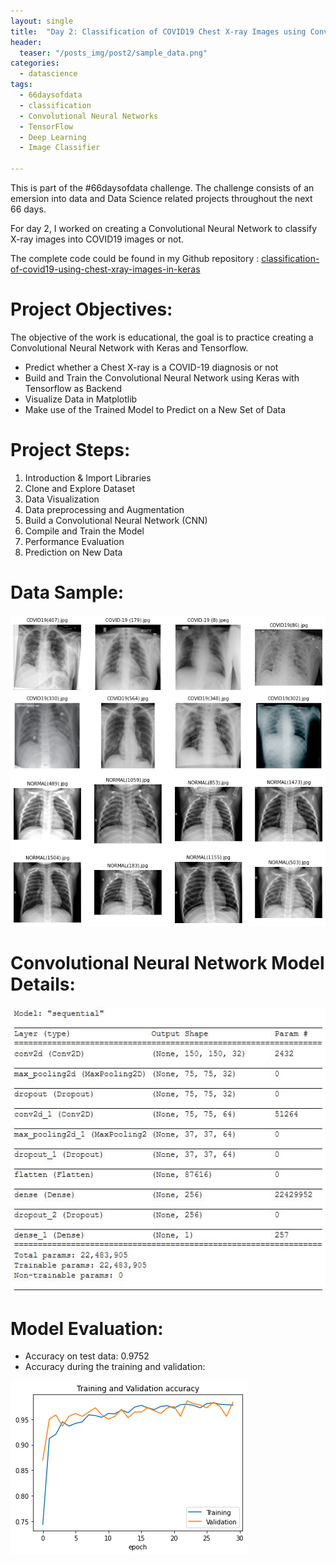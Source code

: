 ```yaml
---
layout: single
title:  "Day 2: Classification of COVID19 Chest X-ray Images using Convolutional Neural Network with Keras and Tensorflow"
header:
  teaser: "/posts_img/post2/sample_data.png"
categories: 
  - datascience
tags:
  - 66daysofdata
  - classification
  - Convolutional Neural Networks
  - TensorFlow
  - Deep Learning
  - Image Classifier

---
```



This is part of the #66daysofdata challenge. The challenge consists of an emersion into data and Data Science related projects throughout the next 66 days.

For day 2, I worked on creating a Convolutional Neural Network to classify X-ray images into COVID19 images or not.

The complete code could be found in my Github repository : 
[classification-of-covid19-using-chest-xray-images-in-keras](https://github.com/adelzaitri/classification-of-covid19-using-chest-xray-images-in-keras) 

Project Objectives:
======
The objective of the work is educational, the goal is to practice creating a Convolutional Neural Network with Keras and Tensorflow.

* Predict whether a Chest X-ray is a COVID-19 diagnosis or not
* Build and Train the Convolutional Neural Network using Keras with Tensorflow as Backend
* Visualize Data in Matplotlib
* Make use of the Trained Model to Predict on a New Set of Data



Project Steps:
======
1. Introduction & Import Libraries
2. Clone and Explore Dataset 
3. Data Visualization
4. Data preprocessing and Augmentation
5. Build a Convolutional Neural Network (CNN)
6. Compile and Train the Model
7. Performance Evaluation
8. Prediction on New Data



Data Sample:
=====

![Data Sample](/images/posts_img/post2/sample_data.png)

Convolutional Neural Network Model Details:
========
![CNN Model](/images/posts_img/post2/model_details_cnn.jpg)

Model Evaluation:
====
* Accuracy on test data: 0.9752
* Accuracy during the training and validation: 

![accuracy of training and validation](/images/posts_img/post2/training_accuracy.png)